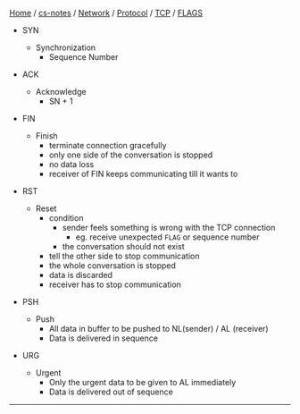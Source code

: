 [Home](https://mengxianbin.github.io) /
[cs-notes](https://mengxianbin.github.io/cs-notes/site) /
[Network](https://mengxianbin.github.io/cs-notes/site/Network) /
[Protocol](https://mengxianbin.github.io/cs-notes/site/Network/Protocol) /
[TCP](https://mengxianbin.github.io/cs-notes/site/Network/Protocol/TCP) /
[FLAGS](https://mengxianbin.github.io/cs-notes/site/Network/Protocol/TCP/FLAGS)

* SYN
    * Synchronization
        * Sequence Number
* ACK
    * Acknowledge
        * SN + 1
* FIN
    * Finish
        * terminate connection gracefully
        * only one side of the conversation is stopped
        * no data loss
        * receiver of FIN keeps communicating till it wants to

* RST
    * Reset
        * condition
            * sender feels something is wrong with the TCP connection
                * eg. receive unexpected `FLAG` or sequence number
            * the conversation should not exist
        * tell the other side to stop communication
        * the whole conversation is stopped
        * data is discarded
        * receiver has to stop communication
* PSH
    * Push
        * All data in buffer to be pushed to NL(sender) / AL (receiver)
        * Data is delivered in sequence

* URG
    * Urgent
        * Only the urgent data to be given to AL immediately
        * Data is delivered out of sequence

---
